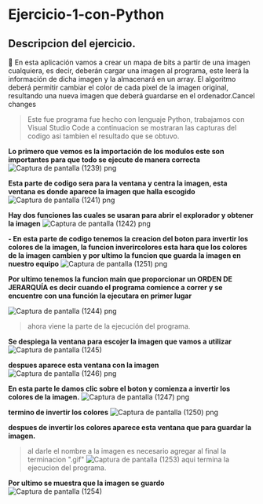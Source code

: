 # Ejercicio-1-con-Python
## Descripcion del ejercicio.
:muscle: En esta aplicación vamos a crear un mapa de bits a partir de una imagen cualquiera,
es decir, deberán cargar una imagen al programa, este leerá la información de dicha imagen y la
almacenará en un array. El algoritmo deberá permitir cambiar el color de cada pixel de la imagen
original, resultando una nueva imagen que deberá guardarse en el ordenador.Cancel changes

>Este fue programa fue hecho con lenguaje Python, trabajamos con Visual Studio Code a continuacion se mostraran las capturas del codigo asi tambien el resultado que se obtuvo.

**Lo primero que vemos es la importación de los modulos este son importantes para que todo se ejecute de manera correcta**
![Captura de pantalla (1239) png](https://user-images.githubusercontent.com/71051834/132928729-7f1100f3-71da-4da9-a221-571871ce5974.jpg)

**Esta parte de codigo sera para la ventana y centra la imagen, esta ventana es donde aparece la imagen que halla escogido**
![Captura de pantalla (1241) png](https://user-images.githubusercontent.com/71051834/132929041-80109360-cda7-49e4-b2a7-3e837cfd7274.jpg)

**Hay dos funciones las cuales se usaran para abrir el explorador y obtener la imagen**
![Captura de pantalla (1242) png](https://user-images.githubusercontent.com/71051834/132953851-7cac3be9-c953-4d8d-a03f-8c2a60fac13f.jpg)


**- En esta parte de codigo tenemos la creacion del boton para invertir los colores de la imagen, la funcion inverircolores esta hara que los colores de la imagen cambien y por ultimo la funcion que guarda la imagen en nuestro equipo**
![Captura de pantalla (1251) png](https://user-images.githubusercontent.com/71051834/132958470-f5c954b6-5098-4a32-be15-f918f5f1a654.jpg)

**Por ultimo tenemos la funcion main que proporcionar un ORDEN DE JERARQUÍA es decir cuando el programa comience a correr y se encuentre con una función la ejecutara en primer lugar**

![Captura de pantalla (1244) png](https://user-images.githubusercontent.com/71051834/132954251-fd5a3178-6336-4d7f-bef8-2e3e8795837a.jpg)
>ahora viene la parte de la ejecución del programa.

**Se despiega la ventana para escojer la imagen que vamos a utilizar**
![Captura de pantalla (1245)](https://user-images.githubusercontent.com/71051834/132958754-d3bb3ee9-b971-4b91-94ec-0aea09ae8e7d.png)

**despues aparece esta ventana con la imagen**
![Captura de pantalla (1246) png](https://user-images.githubusercontent.com/71051834/132959179-44f28b59-737b-4ba5-8de1-6b3cfeda3252.jpg)

**En esta parte le damos clic sobre el boton y comienza a invertir los colores de la imagen.**
![Captura de pantalla (1247) png](https://user-images.githubusercontent.com/71051834/132959231-d6a8704d-e1be-47e7-853d-042320ac701a.jpg)

**termino de invertir los colores**
![Captura de pantalla (1250) png](https://user-images.githubusercontent.com/71051834/132959257-13e987a1-711b-44e1-8a27-274a357f95b9.jpg)

**despues de invertir los colores aparece esta ventana que para guardar la imagen.**
>al darle el nombre a la imagen es necesario agregar al final la terminacion ".gif" 
![Captura de pantalla (1253)](https://user-images.githubusercontent.com/71051834/132958866-f8740a6b-e96f-4d55-87ab-bf08015b32ce.png)
>aqui termina la ejecucion del programa.

**Por ultimo se muestra que la imagen se guardo**
![Captura de pantalla (1254)](https://user-images.githubusercontent.com/71051834/132958870-74e8398c-efbf-4d98-8c66-4d4384f77be3.png)

